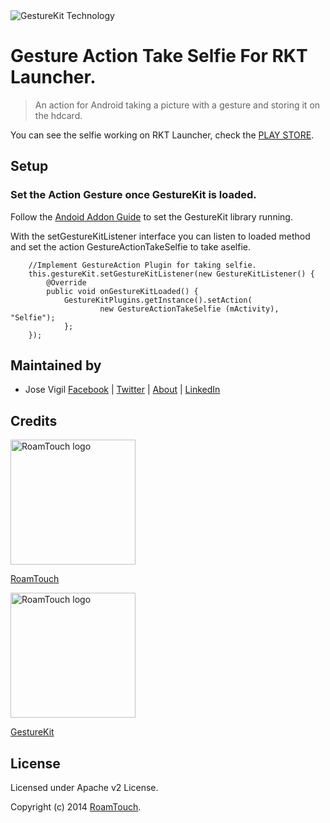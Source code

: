 <img src="http://www.gesturekit.com/wp-content/uploads/2014/05/colash_largo.png" alt="GestureKit Technology">

# Gesture Action Take Selfie For RKT Launcher.

> An action for Android taking a picture with a gesture and storing it on the hdcard.

You can see the selfie working on RKT Launcher, check the [PLAY STORE](https://play.google.com/store/apps/details?id=com.roamtouch.gesturekit.rktlauncher).

## Setup

### Set the Action Gesture once GestureKit is loaded. 

Follow the [Andoid Addon Guide](http://www.gesturekit.com/learn/android-addon/) to set the GestureKit library running. 

With the setGestureKitListener interface you can listen to loaded method and set the action GestureActionTakeSelfie to take aselfie. 

```
	//Implement GestureAction Plugin for taking selfie.		
	this.gestureKit.setGestureKitListener(new GestureKitListener() {
		@Override
		public void onGestureKitLoaded() {
			GestureKitPlugins.getInstance().setAction(	
					new GestureActionTakeSelfie (mActivity), "Selfie"); 				
			};  			
	});	
```

## Maintained by
- Jose Vigil
[Facebook](https://www.facebook.com/jose.vigil.1973) | [Twitter](https://twitter.com/JoseVigil) | [About](http://about.me/josevigil) | [LinkedIn](https://www.linkedin.com/in/josemanuelvigil) 

## Credits

<img src="http://www.roamtouch.com/wp-content/uploads/2014/06/logo.png" width="200" alt="RoamTouch logo">

[RoamTouch](http://roamtouch.com)

<img src="http://www.gesturekit.com/wp-content/uploads/2014/05/logogkblue.png" width="200" alt="RoamTouch logo">

[GestureKit](http://www.gesturekit.com)

## License
Licensed under Apache v2 License.

Copyright (c) 2014 [RoamTouch](http://github.com/RoamTouch). 
